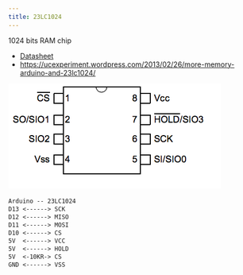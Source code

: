 ```yaml
---
title: 23LC1024
---
```


1024 bits RAM chip

* [Datasheet](http://ww1.microchip.com/downloads/en/DeviceDoc/25142A.pdf)
* <https://ucexperiment.wordpress.com/2013/02/26/more-memory-arduino-and-23lc1024/>

![](img/screen_shot_2015-11-06_at_14.15.14.png)

```
Arduino -- 23LC1024
D13 <------> SCK
D12 <------> MISO
D11 <------> MOSI
D10 <------> CS
5V  <------> VCC
5V  <------> HOLD
5V  <-10KR-> CS
GND <------> VSS
```
